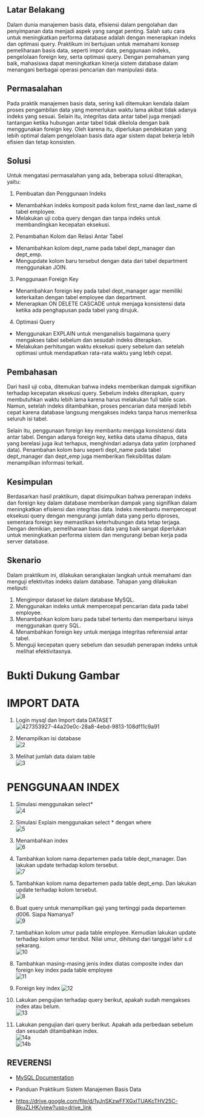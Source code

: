 ## Latar Belakang

Dalam dunia manajemen basis data, efisiensi dalam pengolahan dan penyimpanan data menjadi aspek yang sangat penting. Salah satu cara untuk meningkatkan performa database adalah dengan menerapkan indeks dan optimasi query. Praktikum ini bertujuan untuk memahami konsep pemeliharaan basis data, seperti impor data, penggunaan indeks, pengelolaan foreign key, serta optimasi query. Dengan pemahaman yang baik, mahasiswa dapat meningkatkan kinerja sistem database dalam menangani berbagai operasi pencarian dan manipulasi data.

## Permasalahan

Pada praktik manajemen basis data, sering kali ditemukan kendala dalam proses pengambilan data yang memerlukan waktu lama akibat tidak adanya indeks yang sesuai. Selain itu, integritas data antar tabel juga menjadi tantangan ketika hubungan antar tabel tidak dikelola dengan baik menggunakan foreign key. Oleh karena itu, diperlukan pendekatan yang lebih optimal dalam pengelolaan basis data agar sistem dapat bekerja lebih efisien dan tetap konsisten.

## Solusi

Untuk mengatasi permasalahan yang ada, beberapa solusi diterapkan, yaitu:  
1. Pembuatan dan Penggunaan Indeks   
- Menambahkan indeks komposit pada kolom first_name dan last_name di tabel employee.  
- Melakukan uji coba query dengan dan tanpa indeks untuk membandingkan kecepatan eksekusi.   
2. Penambahan Kolom dan Relasi Antar Tabel  
- Menambahkan kolom dept_name pada tabel dept_manager dan dept_emp.  
- Mengupdate kolom baru tersebut dengan data dari tabel department menggunakan JOIN.  
3. Penggunaan Foreign Key  
- Menambahkan foreign key pada tabel dept_manager agar memiliki keterkaitan dengan tabel employee dan department.  
- Menerapkan ON DELETE CASCADE untuk menjaga konsistensi data ketika ada penghapusan pada tabel yang dirujuk.  
4. Optimasi Query  
- Menggunakan EXPLAIN untuk menganalisis bagaimana query mengakses tabel sebelum dan sesudah indeks diterapkan.  
- Melakukan perhitungan waktu eksekusi query sebelum dan setelah optimasi untuk mendapatkan rata-rata waktu yang lebih cepat.  

## Pembahasan
Dari hasil uji coba, ditemukan bahwa indeks memberikan dampak signifikan terhadap kecepatan eksekusi query. Sebelum indeks diterapkan, query membutuhkan waktu lebih lama karena harus melakukan full table scan. Namun, setelah indeks ditambahkan, proses pencarian data menjadi lebih cepat karena database langsung mengakses indeks tanpa harus memeriksa seluruh isi tabel.   

Selain itu, penggunaan foreign key membantu menjaga konsistensi data antar tabel. Dengan adanya foreign key, ketika data utama dihapus, data yang berelasi juga ikut terhapus, menghindari adanya data yatim (orphaned data). Penambahan kolom baru seperti dept_name pada tabel dept_manager dan dept_emp juga memberikan fleksibilitas dalam menampilkan informasi terkait.  

## Kesimpulan
Berdasarkan hasil praktikum, dapat disimpulkan bahwa penerapan indeks dan foreign key dalam database memberikan dampak yang signifikan dalam meningkatkan efisiensi dan integritas data. Indeks membantu mempercepat eksekusi query dengan mengurangi jumlah data yang perlu diproses, sementara foreign key memastikan keterhubungan data tetap terjaga. Dengan demikian, pemeliharaan basis data yang baik sangat diperlukan untuk meningkatkan performa sistem dan mengurangi beban kerja pada server database.  

## Skenario  
Dalam praktikum ini, dilakukan serangkaian langkah untuk memahami dan menguji efektivitas indeks dalam database. Tahapan yang dilakukan meliputi:  
1. Mengimpor dataset ke dalam database MySQL.  
2. Menggunakan indeks untuk mempercepat pencarian data pada tabel employee.  
3. Menambahkan kolom baru pada tabel tertentu dan memperbarui isinya menggunakan query SQL.  
4. Menambahkan foreign key untuk menjaga integritas referensial antar tabel.  
5. Menguji kecepatan query sebelum dan sesudah penerapan indeks untuk melihat efektivitasnya.

# Bukti Dukung Gambar

# IMPORT DATA 

1. Login mysql dan Import data DATASET  
![427353927-44a20e0c-28a8-4ebd-9813-108df11c9a91](https://github.com/user-attachments/assets/60d8bfa7-0b86-4321-9a97-4e1de9777b78)  

2. Menampilkan isi database  
![2](https://github.com/user-attachments/assets/5e391e7e-f892-4f44-88d5-34fca02ca307)  

3. Melihat jumlah data dalam table  
![3](https://github.com/user-attachments/assets/971727bf-c9bc-4f77-bd09-62c3dff5ebac)  

# PENGGUNAAN INDEX 

1. Simulasi menggunakan select*  
![4](https://github.com/user-attachments/assets/5c383e35-8371-4301-aa0b-1ba05d8343b3)  

2. Simulasi Explain menggunakan select * dengan where  
![5](https://github.com/user-attachments/assets/797e0a67-6f24-44c3-8892-76c506fc1bee)  

3. Menambahkan index  
![6](https://github.com/user-attachments/assets/2b69e6e8-67c9-42f0-8141-fa01af076ffd)  

4. Tambahkan kolom nama departemen pada table dept_manager. Dan lakukan update terhadap kolom tersebut.  
![7](https://github.com/user-attachments/assets/1a297277-7020-4afe-9081-140523080e5d)  

5. Tambahkan kolom nama departemen pada table dept_emp. Dan lakukan update terhadap kolom tersebut.  
![8](https://github.com/user-attachments/assets/6e514db8-c565-478b-8bb7-a7c94f1534f4)  

6. Buat query untuk menampilkan gaji yang tertinggi pada departemen d006. Siapa Namanya?  
![9](https://github.com/user-attachments/assets/cd0242b8-a70c-45c7-9ab0-bdc023c9c6f0)  

7. tambahkan kolom umur pada table employee. Kemudian lakukan update terhadap kolom umur  tersbut. Nilai umur, dihitung dari tanggal lahir s.d sekarang.  
![10](https://github.com/user-attachments/assets/631ac00f-9304-4410-88dd-e0a95538ba4a)  

8. Tambahkan masing-masing jenis index diatas composite index dan foreign key index pada table employee  
![11](https://github.com/user-attachments/assets/0bd3e093-034b-4bdc-a5c6-f9a9421f6687)  

9. Foreign key index
![12](https://github.com/user-attachments/assets/26de415e-f545-4b7f-abce-1b95d61fa374)  

10. Lakukan pengujian terhadap query berikut, apakah sudah mengakses index atau belum.  
![13](https://github.com/user-attachments/assets/fc307050-0004-4b2f-a8ec-d0f8c85de0c2)  

11. Lakukan pengujian dari query berikut. Apakah ada perbedaan sebelum dan sesudah ditambahkan index.  
![14a](https://github.com/user-attachments/assets/ac2213aa-5414-443d-890f-b5f549af4599)  
![14b](https://github.com/user-attachments/assets/3f013ba7-efc4-4402-b7c2-baef7eb91cd7)  

## REVERENSI
- [MySQL Documentation](https://dev.mysql.com/doc/)

- Panduan Praktikum Sistem Manajemen Basis Data

- https://drive.google.com/file/d/1yJnSKzwFFXGxlTUAKcTHV25C-8kuZLHK/view?usp=drive_link


